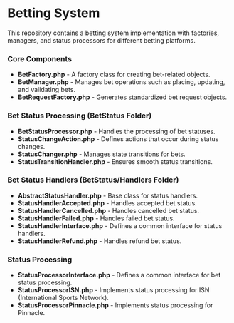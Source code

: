 # Betting System

This repository contains a betting system implementation with factories, managers, and status processors for different betting platforms.

### Core Components

- **BetFactory.php** - A factory class for creating bet-related objects.
- **BetManager.php** - Manages bet operations such as placing, updating, and validating bets.
- **BetRequestFactory.php** - Generates standardized bet request objects.

### Bet Status Processing (BetStatus Folder)

- **BetStatusProcessor.php** - Handles the processing of bet statuses.
- **StatusChangeAction.php** - Defines actions that occur during status changes.
- **StatusChanger.php** - Manages state transitions for bets.
- **StatusTransitionHandler.php** - Ensures smooth status transitions.

### Bet Status Handlers (BetStatus/Handlers Folder)

- **AbstractStatusHandler.php** - Base class for status handlers.
- **StatusHandlerAccepted.php** - Handles accepted bet status.
- **StatusHandlerCancelled.php** - Handles cancelled bet status.
- **StatusHandlerFailed.php** - Handles failed bet status.
- **StatusHandlerInterface.php** - Defines a common interface for status handlers.
- **StatusHandlerRefund.php** - Handles refund bet status.

### Status Processing

- **StatusProcessorInterface.php** - Defines a common interface for bet status processing.
- **StatusProcessorISN.php** - Implements status processing for ISN (International Sports Network).
- **StatusProcessorPinnacle.php** - Implements status processing for Pinnacle.
